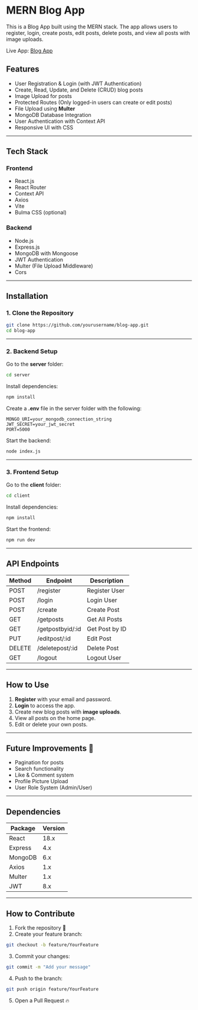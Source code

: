 # MERN Blog App

This is a Blog App built using the MERN stack. The app allows users to register, login, create posts, edit posts, delete posts, and view all posts with image uploads.

Live App: [Blog App](https://blog-app-1-client.vercel.app/)

## Features

- User Registration & Login (with JWT Authentication)
- Create, Read, Update, and Delete (CRUD) blog posts
- Image Upload for posts
- Protected Routes (Only logged-in users can create or edit posts)
- File Upload using **Multer**
- MongoDB Database Integration
- User Authentication with Context API
- Responsive UI with CSS

---

## Tech Stack

### Frontend

- React.js
- React Router
- Context API
- Axios
- Vite
- Bulma CSS (optional)

### Backend

- Node.js
- Express.js
- MongoDB with Mongoose
- JWT Authentication
- Multer (File Upload Middleware)
- Cors

---

## Installation

### 1. Clone the Repository

```bash
git clone https://github.com/yourusername/blog-app.git
cd blog-app
```

---

### 2. Backend Setup

Go to the **server** folder:

```bash
cd server
```

Install dependencies:

```bash
npm install
```

Create a **.env** file in the server folder with the following:

```env
MONGO_URI=your_mongodb_connection_string
JWT_SECRET=your_jwt_secret
PORT=5000
```

Start the backend:

```bash
node index.js
```

---

### 3. Frontend Setup

Go to the **client** folder:

```bash
cd client
```

Install dependencies:

```bash
npm install
```

Start the frontend:

```bash
npm run dev
```

---

## API Endpoints

| Method | Endpoint         | Description    |
| ------ | ---------------- | -------------- |
| POST   | /register        | Register User  |
| POST   | /login           | Login User     |
| POST   | /create          | Create Post    |
| GET    | /getposts        | Get All Posts  |
| GET    | /getpostbyid/:id | Get Post by ID |
| PUT    | /editpost/:id    | Edit Post      |
| DELETE | /deletepost/:id  | Delete Post    |
| GET    | /logout          | Logout User    |

---

## How to Use

1. **Register** with your email and password.
2. **Login** to access the app.
3. Create new blog posts with **image uploads**.
4. View all posts on the home page.
5. Edit or delete your own posts.

---

## Future Improvements 🚀

- Pagination for posts
- Search functionality
- Like & Comment system
- Profile Picture Upload
- User Role System (Admin/User)

---

## Dependencies

| Package | Version |
| ------- | ------- |
| React   | 18.x    |
| Express | 4.x     |
| MongoDB | 6.x     |
| Axios   | 1.x     |
| Multer  | 1.x     |
| JWT     | 8.x     |

---

## How to Contribute

1. Fork the repository 🍴
2. Create your feature branch:

```bash
git checkout -b feature/YourFeature
```

3. Commit your changes:

```bash
git commit -m "Add your message"
```

4. Push to the branch:

```bash
git push origin feature/YourFeature
```

5. Open a Pull Request 🔥
